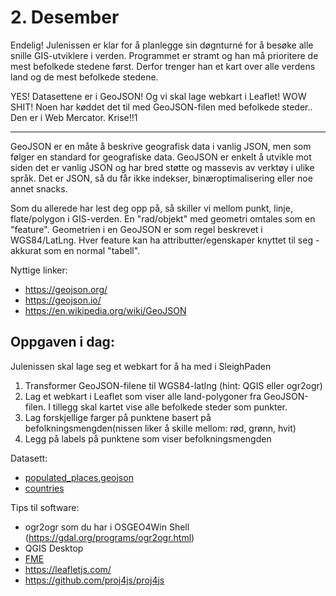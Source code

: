# 2. Desember
Endelig! Julenissen er klar for å planlegge sin døgnturné for å besøke alle snille GIS-utviklere i verden. Programmet er stramt og han må prioritere de mest befolkede stedene først. Derfor trenger han et kart over alle verdens land og de mest befolkede stedene. 

YES! Datasettene er i GeoJSON! Og vi skal lage webkart i Leaflet! WOW SHIT! Noen har køddet det til med GeoJSON-filen med befolkede steder.. Den er i Web Mercator. Krise!!1

---

GeoJSON er en måte å beskrive geografisk data i vanlig JSON, men som følger en standard for geografiske data. GeoJSON er enkelt å utvikle mot siden det er vanlig JSON og har bred støtte og massevis av verktøy i ulike språk. Det er JSON, så du får ikke indekser, binæroptimalisering eller noe annet snacks. 

Som du allerede har lest deg opp på, så skiller vi mellom punkt, linje, flate/polygon i GIS-verden. En "rad/objekt" med geometri omtales som en "feature". Geometrien i en GeoJSON er som regel beskrevet i WGS84/LatLng. Hver feature kan ha attributter/egenskaper knyttet til seg - akkurat som en normal "tabell". 

Nyttige linker:
* https://geojson.org/
* https://geojson.io/
* https://en.wikipedia.org/wiki/GeoJSON


Oppgaven i dag:
---------------
Julenissen skal lage seg et webkart for å ha med i SleighPaden
1. Transformer GeoJSON-filene til WGS84-latlng (hint: QGIS eller ogr2ogr)
1. Lag et webkart i Leaflet som viser alle land-polygoner fra GeoJSON-filen. I tillegg skal kartet vise alle befolkede steder som punkter. 
1. Lag forskjellige farger på punktene basert på befolkningsmengden(nissen liker å skille mellom: rød, grønn, hvit)
1. Legg på labels på punktene som viser befolkningsmengden

Datasett:
* [populated_places.geojson](./populated_places.geojson)
* [countries](./countries.geojson)



Tips til software:
* ogr2ogr som du har i OSGEO4Win Shell (https://gdal.org/programs/ogr2ogr.html)
* QGIS Desktop
* [FME](mailto://sigbjorn.tillerli.herstad@norkart.no)
* https://leafletjs.com/
* https://github.com/proj4js/proj4js
